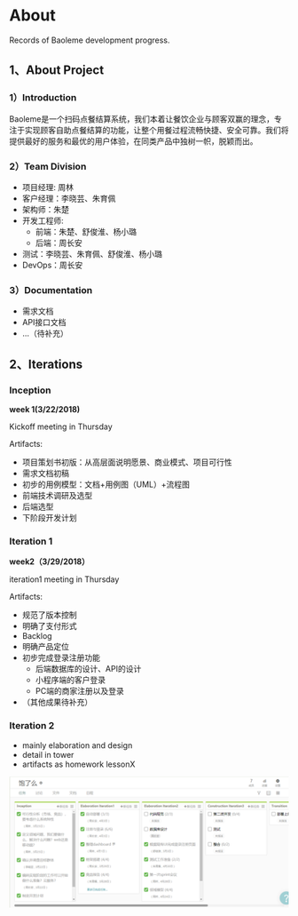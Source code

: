 # About

Records of Baoleme development progress.

## 1、About Project

### 1）Introduction

Baoleme是一个扫码点餐结算系统，我们本着让餐饮企业与顾客双赢的理念，专注于实现顾客自助点餐结算的功能，让整个用餐过程流畅快捷、安全可靠。我们将提供最好的服务和最优的用户体验，在同类产品中独树一帜，脱颖而出。

### 2）Team Division

- 项目经理: 周林
- 客户经理：李晓芸、朱育佩
- 架构师：朱楚
- 开发工程师:
  - 前端：朱楚、舒俊淮、杨小璐
  - 后端：周长安
- 测试：李晓芸、朱育佩、舒俊淮、杨小璐
- DevOps：周长安

### 3）Documentation

- 需求文档
- API接口文档
- …（待补充）

## 2、Iterations

### Inception

**week 1(3/22/2018)**

Kickoff meeting in Thursday 

Artifacts:

- 项目策划书初版：从高层面说明愿景、商业模式、项目可行性
- 需求文档初稿
- 初步的用例模型：文档+用例图（UML）+流程图
- 前端技术调研及选型
- 后端选型
- 下阶段开发计划

### Iteration 1

**week2（3/29/2018）**

iteration1 meeting in Thursday

Artifacts:

- 规范了版本控制
- 明确了支付形式
- Backlog
- 明确产品定位
- 初步完成登录注册功能
  - 后端数据库的设计、API的设计
  - 小程序端的客户登录
  - PC端的商家注册以及登录
- （其他成果待补充）

### Iteration 2

- mainly elaboration and design
- detail in tower
- artifacts as homework lessonX

![tower](../image/tower.jpg)
